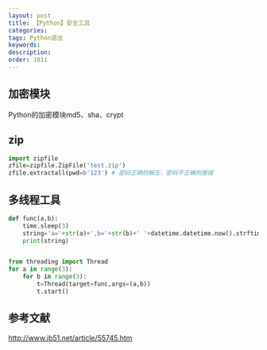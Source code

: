 ```yaml
---
layout: post
title: 【Python】安全工具
categories:
tags: Python语法
keywords:
description:
order: 1011
---
```


## 加密模块
Python的加密模块md5、sha、crypt

## zip
```py
import zipfile
zfile=zipfile.ZipFile('test.zip')
zfile.extractall(pwd=b'123') # 密码正确则解压，密码不正确则报错
```

## 多线程工具
```py
def func(a,b):
    time.sleep(3)
    string='a='+str(a)+',b='+str(b)+' '+datetime.datetime.now().strftime('%S.%f s')+'\n'
    print(string)


from threading import Thread
for a in range(3):
    for b in range(3):
        t=Thread(target=func,args=(a,b))
        t.start()
```











## 参考文献
http://www.jb51.net/article/55745.htm
